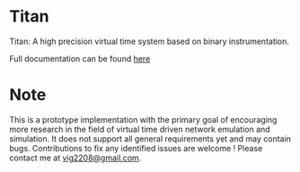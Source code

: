 # Titan
Titan: A high precision virtual time system based on binary instrumentation.

Full documentation can be found [here](https://titan-vt.readthedocs.io/en/latest/index.html)


Note
====

This is a prototype implementation with the primary goal of encouraging more research in the field of virtual time driven network emulation and simulation. It does not support all general requirements yet and may contain bugs. Contributions to fix any identified issues are welcome ! Please contact me at vig2208@gmail.com.
